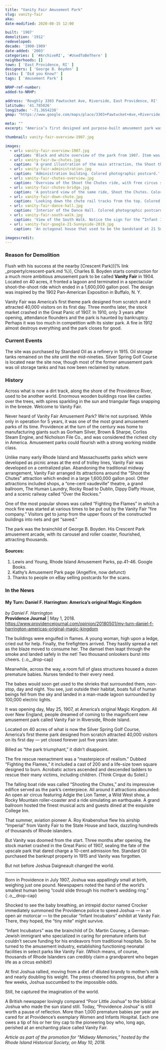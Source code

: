 ```yaml
---
title: "Vanity Fair Amusement Park"
slug: vanity-fair
aka: 
date-modified: 2020-08-15 12:00

built: '1907'
demolition: '1912'
redeveloped: 
decade: '1900-1909'
date-added: '2003'
categories: [ '#ArchiveRI', '#UsedToBeThere' ]
neighborhoods: []
town: [ 'East Providence, RI' ]
designers: [ 'George B. Boyden' ]
lists: [ 'Did you Know?' ]
tags: [ 'Amusement Park' ]

NRHP-ref-number:
added-to-NRHP:

address: 'Roughly 3303 Pawtucket Ave, Riverside, East Providence, RI'
latitude: '41.785026'
longitude: '-71.3654238'
gmap: "https://www.google.com/maps/place/3303+Pawtucket+Ave,+Riverside,+RI+02915/@41.785026,-71.3654238,17z/data=!4m5!3m4!1s0x89e4500ddd05126f:0x2e4b73d888d3ec0f!8m2!3d41.78407!4d-71.364029"

meta: ""
excerpt: "America’s first designed and purpose-built amusement park was open for only 5 years."

thumbnail: vanity-fair-overview-1907.jpg

images:
  - url: vanity-fair-overview-1907.jpg
    caption: 'Black and white overview of the park from 1907. Item was a sign or poster of some sort.'
  - url: vanity-fair-bw-chutes.jpg
    caption: 'A grand illustration of the main attraction, the Shoot the Chutes ride. Grander than the real thing turned out to be.'
  - url: vanity-fair-administration.jpg
    caption: 'Administration building. Colored photographic postcard.'
  - url: vanity-fair-chutes-overview.jpg
    caption: 'Overview of the Shoot the Chutes ride, with free circus stage in the foreground. Colored photographic postcard.'
  - url: vanity-fair-chutes-bridge.jpg
    caption: 'A postcard view of the same ride, Shoot the Chutes. Colored photographic postcard.'
  - url: vanity-fair-down-chute.jpg
    caption: 'Looking down the chute rail tracks from the top. Colored photographic postcard.'
  - url: vanity-fair-dance-hall.jpg
    caption: 'Interior of the Dance Hall. Colored photographic postcard.'
  - url: vanity-fair-south-walk.jpg
    caption: 'View of the South Walk. Notice the sign for the “Infant Incubators” in the bottom right. Colored photographic postcard.'
  - url: vanity-fair-google-21-Sunnyside-2019.jpg
    caption: 'An octagonal house that used to be the bandstand at 21 Sunnyside Avenue, Riverside.'

imagescredit: 
---
```


### Reason for Demolition

Flush with his success at the nearby [Crescent Park]({% link _property/crescent-park.md %}), Charles B. Boyden starts construction for a much more ambitious amusement park to be called **Vanity Fair** in 1904. Located on 40 acres, it fronted a lagoon and terminated in a spectacular shoot-the-shoot ride which ended in a 1,600,000 gallon pool. The design was inspired by the 1902 Pan-American Exposition in Buffalo, N. Y. 

Vanity Fair was America’s first theme park designed from scratch and it attracted 40,000 visitors on its first day. Three months later, the stock market crashed in the Great Panic of 1907. In 1910, only 3 years after opening, attendance flounders and the park is haunted by bankruptcy. Perhaps it was too much in competition with its sister park. A fire in 1912 almost destroys everything and the park closes for good.


### Current Events

The site was purchased by Standard Oil as a refinery in 1915. Oil storage tanks remained on the site until the mid-nineties. Silver Spring Golf Course is located near the site now, though most of the former amusement park was oil storage tanks and has now been reclaimed by nature. 


### History

Across what is now a dirt track, along the shore of the Providence River, used to be another world. Enormous wooden buildings rose like castles over the trees, with spires sparkling in the sun and triangular flags snapping in the breeze. Welcome to Vanity Fair.

Never heard of Vanity Fair Amusement Park? We’re not surprised. While only in operation for 5 years, it was one of the most grand amusement parks of its time. Providence at the turn of the century was home to manufacturing giants such as Gorham Silver, Brown & Sharpe, Corliss Steam Engine, and Nicholson File Co., and was considered the richest city in America. Amusement parks could flourish with a strong working middle class. 

Unlike many early Rhode Island and Massachusetts parks which were developed as picnic areas at the end of trolley lines, Vanity Fair was developed on a centralized plan. Abandoning the traditional midway arrangement, Vanity Fair arranged its attractions around the “Shoot the Chutes” attraction which ended in a large 1,600,000 gallon pool. Other attractions included shops, a “one-cent vaudeville” theatre, a grand ballroom, The Human Laundry, Rocky Road to Dublin, Dippy Daffy House, and a scenic railway called “Over the Rockies.” 

One of the most popular shows was called “Fighting the Flames” in which a mock fire was started at various times to be put out by the Vanity Fair “fire company.” Visitors get to jump from the upper floors of the constructed buildings into nets and get “saved.”

The park was the brainchild of George B. Boyden. His Crescent Park amusement arcade, with its carousel and roller coaster, flourished, attracting thousands. 

#### Sources:

1. Lewis and Young, Rhode Island Amusement Parks, pp.41-46. Google Books.
1. Kathy’s Amusement Park page (Angelfire, now defunct)
1. Thanks to people on eBay selling postcards for the scans.


### In the News

#### My Turn: Daniel F. Harrington: America’s original Magic Kingdom

_by Daniel F. Harrington_  
**Providence Journal** | May 1, 2018. https://www.providencejournal.com/opinion/20180501/my-turn-daniel-f-harrington-americas-original-magic-kingdom

The buildings were engulfed in flames. A young woman, high upon a ledge, cried out for help. Finally, the firefighters arrived. They hastily spread a net as the blaze moved to consume her. The damsel then leapt through the smoke and landed safely in the net! Two thousand onlookers burst into cheers.
{:.o__drop-cap}

Meanwhile, across the way, a room full of glass structures housed a dozen premature babies. Nurses tended to their every need.

The babes would soon get used to the shrieks that surrounded them, non-stop, day and night. You see, just outside their habitat, boats full of human beings fell from the sky and landed in a man-made lagoon surrounded by 100,000 electric lights.

It was opening day, May 25, 1907, at America’s original Magic Kingdom. All over New England, people dreamed of coming to the magnificent new amusement park called Vanity Fair in Riverside, Rhode Island.

Located on 40 acres of what is now the Silver Spring Golf Course, America’s first theme park designed from scratch attracted 40,000 visitors on its first day — yet closed forever just five years later.

Billed as “the park triumphant,” it didn’t disappoint.

The fire rescue reenactment was a “masterpiece of realism.” Dubbed “Fighting the Flames,” it included a cast of 200 and a life-size town square designed to burn. Acrobatic actors ascended and descended ladders to rescue their many victims, including children. (Think Cirque du Soleil.)

The falling boat ride was called “Shooting the Chutes,” and its impressive edifice served as the park’s centerpiece. All around it attractions abounded: An open air circus featuring Adgie the Lion Tamer, a Wild West show, a Rocky Mountain roller-coaster and a ride simulating an earthquake. A grand ballroom hosted the finest musical acts and guests dined at the exquisite College Inn.

That summer, aviation pioneer A. Roy Knabenshue flew his airship “Imperial” from Vanity Fair to the State House and back, dazzling hundreds of thousands of Rhode islanders.

But Vanity was doomed from the start. Three months after opening, the stock market crashed in the Great Panic of 1907, sealing the fate of the upscale park that dared charge a 10-cent admission fee. Standard Oil purchased the bankrupt property in 1915 and Vanity was forgotten.

But not before Joshua Daigneault changed the world.

***

Born in Providence in July 1907, Joshua was appallingly small at birth, weighing just one pound. Newspapers noted the hand of the world’s smallest human being “could slide through his mother’s wedding ring.”
{:.o__drop-cap}

Shocked to see the baby breathing, an intrepid doctor named Crocker immediately summoned the Providence police to speed Joshua — in an open air motorcar — to the peculiar “Infant Incubators” exhibit at Vanity Fair. There, they hoped, the “tiny mite” might survive.

“Infant Incubators” was the brainchild of Dr. Martin Couney, a German-Jewish immigrant who specialized in caring for premature infants but couldn’t secure funding for his endeavors from traditional hospitals. So he turned to the amusement industry, establishing functioning neonatal facilities in select parks like Vanity Fair. (Which means, of course, thousands of Rhode Islanders can credibly claim a grandparent who began life as a circus exhibit!)

At first Joshua rallied, moving from a diet of diluted brandy to mother’s milk and nearly doubling his weight. The press cheered his progress, but after a few weeks, Joshua succumbed to the impossible odds.

Still, he captured the imagination of the world.

A British newspaper lovingly compared “Poor Little Joshua” to the biblical Joshua who made the sun stand still. Today, “Providence Joshua” is still worth a pause of reflection. More than 1,000 premature babies per year are cared for at Providence’s exemplary Women and Infants Hospital. Each one owes a tip of his or her tiny cap to the pioneering boy who, long ago, perished at an enchanting place called Vanity Fair.

_Article as part of the promotion for “Midway Memories,” hosted by the Rhode Island Historical Society, on May 10, 2018._
